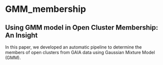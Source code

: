 # GMM_membership

## Using GMM model in Open Cluster Membership: An Insight

In this paper, we developed an automatic pipeline to determine the members of open clusters from GAIA data using Gaussian Mixture Model (GMM).
